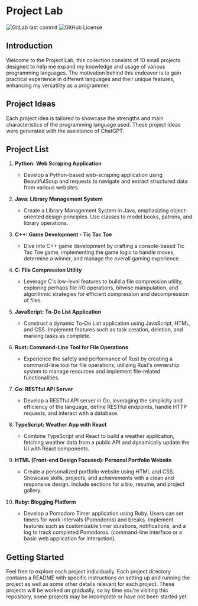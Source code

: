 # Project Lab

![GitLab last commit](https://img.shields.io/github/last-commit/rbtavares/project-lab/main)
![GitHub License](https://img.shields.io/github/license/rbtavares/project-lab)

## Introduction

Welcome to the Project Lab, this collection consists of 10 small projects designed to help me expand my knowledge and usage of various programming languages. The motivation behind this endeavor is to gain practical experience in different languages and their unique features, enhancing my versatility as a programmer.

## Project Ideas

Each project idea is tailored to showcase the strengths and main characteristics of the programming language used. These project ideas were generated with the assistance of ChatGPT.

## Project List

1. **Python: Web Scraping Application**
   - Develop a Python-based web-scraping application using BeautifulSoup and requests to navigate and extract structured data from various websites.

2. **Java: Library Management System**
   - Create a Library Management System in Java, emphasizing object-oriented design principles. Use classes to model books, patrons, and library operations.

3. **C++: Game Development - Tic Tac Toe**
   - Dive into C++ game development by crafting a console-based Tic Tac Toe game, implementing the game logic to handle moves, determine a winner, and manage the overall gaming experience.

4. **C: File Compression Utility**
   - Leverage C's low-level features to build a file compression utility, exploring perhaps file I/O operations, bitwise manipulation, and algorithmic strategies for efficient compression and decompression of files.

5. **JavaScript: To-Do List Application**
   - Construct a dynamic To-Do List application using JavaScript, HTML, and CSS. Implement features such as task creation, deletion, and marking tasks as complete.

6. **Rust: Command-Line Tool for File Operations**
   - Experience the safety and performance of Rust by creating a command-line tool for file operations, utilizing Rust's ownership system to manage resources and implement file-related functionalities.

7. **Go: RESTful API Server**
   - Develop a RESTful API server in Go, leveraging the simplicity and efficiency of the language, define RESTful endpoints, handle HTTP requests, and interact with a database.

8. **TypeScript: Weather App with React**
   - Combine TypeScript and React to build a weather application, fetching weather data from a public API and dynamically update the UI with React components.

9. **HTML (Front-end Design Focused): Personal Portfolio Website**
   - Create a personalized portfolio website using HTML and CSS. Showcase skills, projects, and achievements with a clean and responsive design. Include sections for a bio, resume, and project gallery.

10. **Ruby: Blogging Platform**
    - Develop a Pomodoro Timer application using Ruby. Users can set timers for work intervals (Pomodoros) and breaks. Implement features such as customizable timer durations, notifications, and a log to track completed Pomodoros. (command-line interface or a basic web application for interaction).

## Getting Started

Feel free to explore each project individually. Each project directory contains a README with specific instructions on setting up and running the project as well as some other details relevant for each project. These projects will be worked on gradually, so by time you're visiting this repository, some projects may be incomplete or have not been started yet.
